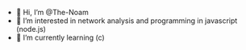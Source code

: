 - 👋 Hi, I’m @The-Noam
- 👀 I’m interested in network analysis and programming in javascript (node.js) 
- 🌱 I’m currently learning (c)
